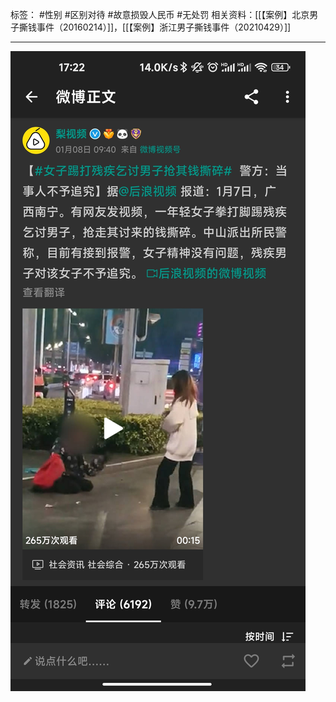 标签： #性别 #区别对待 #故意损毁人民币  #无处罚 
相关资料：[[【案例】北京男子撕钱事件（20160214）]]，[[【案例】浙江男子撕钱事件（20210429）]]
***
[![Screenshot_20230108172231.jpg](https://raw.githubusercontent.com/bluntvoice/mypic/main/Screenshot_20230108172231.jpg)](https://raw.githubusercontent.com/bluntvoice/mypic/main/Screenshot_20230108172231.jpg)